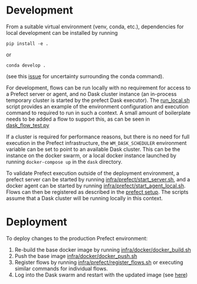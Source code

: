 # Development

From a suitable virtual  environment (venv, conda, etc.), dependencies for local development can be installed by running
```
pip install -e .
```
or
```
conda develop .
```
(see this [issue](https://github.com/conda/conda-build/issues/1992) for uncertainty surrounding the conda command).

For development, flows can be run locally with no requirement for access to a Prefect server or agent, and no Dask cluster instance (an in-process temporary cluster is started by the prefect Dask executor).  The [run_local.sh](./run_local.sh) script provides an example of the environment configuration and execution command to required to run in such a context.  A small amount of boilerplate needs to be added a flow to support this, as can be seen in [dask_flow_test.py](./dask_flow_test.py)

If a cluster is required for performance reasons, but there is no need for full execution in the Prefect infrastructure, the `WM_DASK_SCHEDULER` environment variable can be set to point to an available Dask cluster.  This can be the instance on the docker swarm, or a local docker instance launched by running `docker-compose up` in the `dask` directory.

To validate Prefect execution outside of the deployment environment, a prefect server can be started by running [infra/prefect/start_server.sh](../infra/prefect/start_server.sh), and a docker agent can be started by running [infra/prefect/start_agent_local.sh](../infra/prefect/start_agent_local.sh).  Flows can then be registered as described in the [prefect setup](../infra/prefect/setup.md).  The scripts assume that a Dask cluster will be running locally in this context.

# Deployment

To deploy changes to the production Prefect environment:

1. Re-build the base docker image by running [infra/docker/docker_build.sh](../infra/docker/docker_build.sh)
2. Push the base image [infra/docker/docker_push.sh](../infra/docker/docker_push.sh)
3. Register flows by running [infra/prefect/register_flows.sh](../infra/prefect/register_flows.sh) or executing similar commands for individual flows.
4. Log into the Dask swarm and restart with the updated image (see [here](./infra/dask/setup.md))